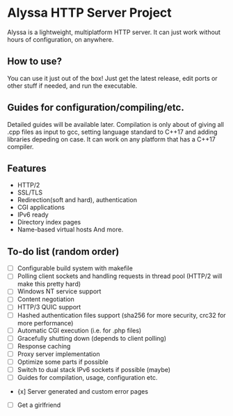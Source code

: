 # Alyssa HTTP Server Project
Alyssa is a lightweight, multiplatform HTTP server. It can just work without hours of configuration, on anywhere.
## How to use?
You can use it just out of the box! Just get the latest release, edit ports or other stuff if needed, and run the executable.
## Guides for configuration/compiling/etc.
Detailed guides will be available later. Compilation is only about of giving all .cpp files as input to gcc, setting language standard to C++17 and adding libraries depeding on case. It can work on any platform that has a C++17 compiler.
## Features
- HTTP/2 
- SSL/TLS
- Redirection(soft and hard), authentication
- CGI applications
- IPv6 ready
- Directory index pages
- Name-based virtual hosts
And more.

## To-do list (random order)
- [ ] Configurable build system with makefile
- [ ] Polling client sockets and handling requests in thread pool (HTTP/2 will make this pretty hard)
- [ ] Windows NT service support
- [ ] Content negotiation
- [ ] HTTP/3 QUIC support
- [ ] Hashed authentication files support (sha256 for more security, crc32 for more performance)
- [ ] Automatic CGI execution (i.e. for .php files)
- [ ] Gracefully shutting down (depends to client polling)
- [ ] Response caching
- [ ] Proxy server implementation
- [ ] Optimize some parts if possible
- [ ] Switch to dual stack IPv6 sockets if possible (maybe)
- [ ] Guides for compilation, usage, configuration etc.
- {x] Server generated and custom error pages
- [ ] Get a girlfriend

